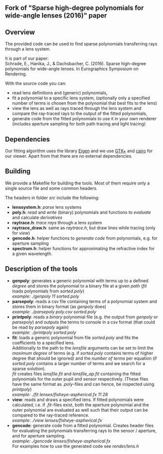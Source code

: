 Fork of "Sparse high-degree polynomials for wide-angle lenses (2016)" paper
------------------------

Overview
------------------------
The provided code can be used to find sparse polynomials transferring rays
through a lens system.

It is part of our paper:  
Schrade, E., Hanika, J., & Dachsbacher, C. (2016). Sparse high-degree polynomials
for wide-angle lenses. In Eurographics Symposium on Rendering.

With the source code you can:

- read lens definitions and (generic) polynomials,
- fit a polynomial to a specific lens system, 
  (optionally only a specified number of terms is chosen from the polynomial
  that best fits to the lens)
- view the lens as well as rays traced through the lens system and compare the
  ray-traced rays to the output of the fitted polynomials,
- generate code from the fitted polynomials to use it in your own renderer
  (includes aperture sampling for both path tracing and light tracing)

Dependencies
------------------------
Our fitting algorithm uses the library [Eigen](http://eigen.tuxfamily.org) and
we use [GTK+](http://www.gtk.org/) and [cairo](https://www.cairographics.org/)
for our viewer. Apart from that there are no external dependencies.


Building
------------------------
We provide a Makefile for building the tools. Most of them require only a single
source file and some common headers.

The headers in folder _src_ include the following:

- __lenssystem.h__: _parse_ lens systems
- __poly.h__: _read_ and _write_ (binary) polynomials and functions to _evaluate_ and
  calculate _derivatives_
- __raytrace.h__: _trace rays_ through a lens system
- __raytrace_draw.h__: same as _raytrace.h_, but draw lines while tracing (only
  for _view_)
- __gencode.h__: helper functions to _generate code_ from polynomials, e.g. for
  aperture sampling
- __spectrum.h__: helper functions for approximating the refractive index for a
  given wavelength.

Description of the tools
------------------------
- __genpoly__: generates a generic polynomial with terms up to a defined _degree_
    and stores the polynomial to a binary file at a given _path_
    (_fit_ loads polynomials from _sorted.poly_)  
    _example: ./genpoly 11 sorted.poly_
- __parsepoly__: reads a csv file containing terms of a polynomial system and
    stores them in binary format (as _genpoly_ does)  
    _example: ./parsepoly poly.csv sorted.poly_
- __printpoly__: reads a _binary_ polynomial file (e.g. the output from _genpoly_
    or _parsepoly_) and outputs the terms to console in a csv format (that could
    be read by _parsepoly_ again)  
    _example: ./printpoly sorted.poly_
- __fit__: loads a generic polynomial from file _sorted.poly_ and fits the
    coefficients to a specified lens.  
    Additionally to the path to the _lensfile_ arguments can be set to limit
    the _maximum degree_ of terms (e.g. if _sorted.poly_ contains terms of higher
    degree that should be ignored) and the _number of terms_ per equation (if 
    _sorted.poly_ contains a larger number of terms and we search for a sparse
    solution).  
    _fit_ creates files _lensfile.fit_ and _lensfile\_ap.fit_ containing the
    fitted polynomials for the outer pupil and sensor respectively. (These files
    have the same format as _.poly_-files and can hence, be inspected using
    _printpoly_)  
    _example: ./fit lenses/fisheye-aspherical.fx 11 28_
- __view__: reads and draws a specified lens. If fitted polynomials were calculated,
    i.e. if _.fit_-files exist, both the aperture polynomial and the outer polynomial
    are evaluated as well such that their output can be compared to the ray-traced
    reference.  
    _example: ./view lenses/fisheye-aspherical.fx_
- __gencode__: generate code from a fitted polynomial. Creates header files for
    evaluating the polynomials transferring rays to the sensor / aperture, and
    for aperture sampling.  
    _example: ./gencode lenses/fisheye-aspherical.fx_  
    For examples how to use the generated code see _render/lens.h_

